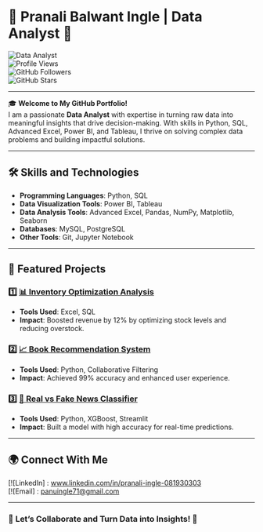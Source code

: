# 🌟 Pranali Balwant Ingle | Data Analyst 🚀

![Data Analyst](https://img.shields.io/badge/Data%20Analyst-Python%20|%20SQL%20|%20Excel%20|%20PowerBI%20|%20Tableau-brightgreen)  
![Profile Views](https://komarev.com/ghpvc/?username=your-username&color=blue)  
![GitHub Followers](https://img.shields.io/github/followers/your-username?style=social)  
![GitHub Stars](https://img.shields.io/github/stars/your-username?style=social)

---

🎓 **Welcome to My GitHub Portfolio!**  
I am a passionate **Data Analyst** with expertise in turning raw data into meaningful insights that drive decision-making. With skills in Python, SQL, Advanced Excel, Power BI, and Tableau, I thrive on solving complex data problems and building impactful solutions.

---

## 🛠️ **Skills and Technologies**
- **Programming Languages**: Python, SQL  
- **Data Visualization Tools**: Power BI, Tableau  
- **Data Analysis Tools**: Advanced Excel, Pandas, NumPy, Matplotlib, Seaborn  
- **Databases**: MySQL, PostgreSQL  
- **Other Tools**: Git, Jupyter Notebook  

---

## 📂 **Featured Projects**
### 1️⃣ [📊 Inventory Optimization Analysis](https://github.com/your-username/inventory-optimization)
- **Tools Used**: Excel, SQL  
- **Impact**: Boosted revenue by 12% by optimizing stock levels and reducing overstock.

### 2️⃣ [📈 Book Recommendation System](https://github.com/your-username/book-recommendation)
- **Tools Used**: Python, Collaborative Filtering  
- **Impact**: Achieved 99% accuracy and enhanced user experience.

### 3️⃣ [🧮 Real vs Fake News Classifier](https://github.com/your-username/fake-news-classifier)
- **Tools Used**: Python, XGBoost, Streamlit  
- **Impact**: Built a model with high accuracy for real-time predictions.

---

## 🌍 **Connect With Me**
[![LinkedIn] : www.linkedin.com/in/pranali-ingle-081930303  
[![Email] : panuingle71@gmail.com

---

### 🚀 **Let’s Collaborate and Turn Data into Insights!** 🚀
